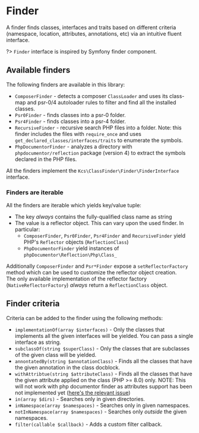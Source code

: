 # Finder

A finder finds classes, interfaces and traits based on different criteria (namespace, location,
attributes, annotations, etc) via an intuitive fluent interface.

?> `Finder` interface is inspired by Symfony finder component.

## Available finders

The following finders are available in this library:

- `ComposerFinder` - detects a composer `ClassLoader` and uses its class-map and psr-0/4 autoloader rules
  to filter and find all the installed classes.
- `Psr0Finder` - finds classes into a psr-0 folder.
- `Psr4Finder` - finds classes into a psr-4 folder.
- `RecursiveFinder` - recursive search PHP files into a folder. Note: this finder includes the
  files with `require_once` and uses `get_declared_classes/interfaces/traits` to enumerate the symbols.
- `PhpDocumentorFinder` - analyzes a directory with `phpdocumentor/reflection` package (version 4) to extract the
  symbols declared in the PHP files.

All the finders implement the `Kcs\ClassFinder\Finder\FinderInterface` interface.

### Finders are iterable

All the finders are iterable which yields key/value tuple:

- The key *always* contains the fully-qualified class name as string
- The value is a reflector object. This can vary upon the used finder. In particular:
  - `ComposerFinder`, `Psr0Finder`, `Psr4Finder` and `RecursiveFinder` yield PHP's `Reflector` objects (`ReflectionClass`)
  - `PhpDocumentorFinder` yield instances of `phpDocumentor\Reflection\Php\Class_`

Additionally `ComposerFinder` and `Psr*Finder` expose a `setReflectorFactory` method which can be
used to customize the reflector object creation.  
The only available implementation of the reflector factory (`NativeReflectorFactory`) *always* return
a `ReflectionClass` object.

## Finder criteria

Criteria can be added to the finder using the following methods:

- `implementationOf(array $interfaces)` - Only the classes that implements all the given interfaces will be yielded.
  You can pass a single interface as string.
- `subclassOf(string $superClass)` - Only the classes that are subclasses of the given class will be yielded.
- `annontatedBy(string $annotationClass)` - Finds all the classes that have the given annotation in the class docblock.
- `withAttribtue(string $attributeClass)` - Finds all the classes that have the given attribute applied on the 
  class (PHP >= 8.0) only. NOTE: This will not work with php documentor finder as attributes support has been not
  implemented yet ([here's the relevant issue](https://github.com/phpDocumentor/Reflection/issues/185))
- `in(array $dirs)` - Searches only in given directories.
- `inNamespace(array $namespaces)` -  Searches only in given namespaces.
- `notInNamespace(array $namespaces)` -  Searches only *outside* the given namespaces.
- `filter(callable $callback)` - Adds a custom filter callback.

